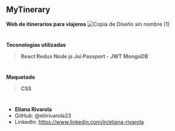 ## MyTinerary
 **Web de itinerarios para viajeros**
![Copia de Diseño sin nombre (1)](https://user-images.githubusercontent.com/79762693/138387696-a263f2f0-bfe4-47f1-a877-4865bb4d9c76.gif)
#

**Teconologías utilizadas**

> **React
> Redux
> Node js
> Joi
> Passport - JWT
> MongoDB**
#
**Maquetado**

> **CSS**
#
- **Eliana Rivarola**
- GitHub: @eliirivarola23
- LinkedIn: https://www.linkedin.com/in/eliana-rivarola


